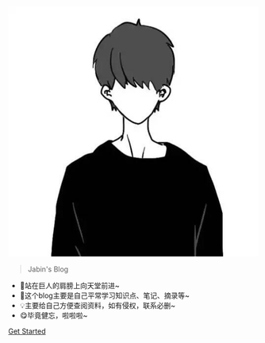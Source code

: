 ![logo](pics/avatar.jpg ':size=180')

> Jabin's Blog

* 🌟站在巨人的肩膀上向天堂前进~ 
* 🎈这个blog主要是自己平常学习知识点、笔记、摘录等~
* 💡主要给自己方便查阅资料，如有侵权，联系必删~
* 😋毕竟健忘，啦啦啦~


<!-- [GitHub](https://github.com/JabinHu/blog) -->
[Get Started](#☘️-前端)